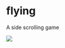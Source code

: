# flying
A side scrolling game

<img src="https://i2.wp.com/pythonprogramming.altervista.org/wp-content/uploads/2020/09/cover1-1.png?w=794&ssl=1">
